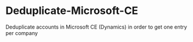 # Deduplicate-Microsoft-CE
Deduplicate accounts in Microsoft CE (Dynamics) in order to get one entry per company
